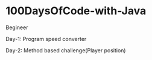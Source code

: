 # 100DaysOfCode-with-Java
Begineer

Day-1:
Program speed converter

Day-2: 
Method based challenge(Player position)



    
